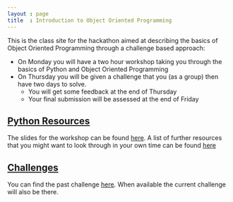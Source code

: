 ```yaml
---
layout : page
title  : Introduction to Object Oriented Programming
---
```


This is the class site for the hackathon aimed at describing the basics of Object Oriented Programming through a challenge based approach:

- On Monday you will have a two hour workshop taking you through the basics of Python and Object Oriented Programming
- On Thursday you will be given a challenge that you (as a group) then have two days to solve.
    - You will get some feedback at the end of Thursday
    - Your final submission will be assessed at the end of Friday

## [Python Resources](./OverviewOfPython)

The slides for the workshop can be found [here](./OverviewOfPython/Slides/).
A list of further resources that you might want to look through in your own time can be found [here](./OverviewOfPython/)

## [Challenges](./Challenges)

You can find the past challenge [here](./Challenges).
When available the current challenge will also be there.

